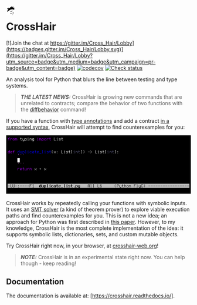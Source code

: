 <img src="doc/source/logo.png" width="5%" align="left">

# CrossHair

[![Join the chat at https://gitter.im/Cross_Hair/Lobby](https://badges.gitter.im/Cross_Hair/Lobby.svg)](https://gitter.im/Cross_Hair/Lobby?utm_source=badge&utm_medium=badge&utm_campaign=pr-badge&utm_content=badge)
[![codecov](https://codecov.io/gh/pschanely/CrossHair/branch/master/graph/badge.svg)](https://codecov.io/gh/pschanely/CrossHair)
[![Check status](https://github.com/pschanely/CrossHair/workflows/Check/badge.svg)](https://github.com/pschanely/CrossHair/actions?query=workflow%3ACheck)

An analysis tool for Python that blurs the line between testing and 
type systems.

> **_THE LATEST NEWS:_**  CrossHair is growing new commands that are unrelated
to contracts; compare the behavior of two functions with the
[diffbehavior](https://crosshair-tool.readthedocs.io/diffbehavior.html) command!

If you have a function with
[type annotations](https://www.python.org/dev/peps/pep-0484/) and add a
contract [in a supported syntax](https://crosshair-tool.readthedocs.io/kinds_of_contracts.html),
CrossHair will attempt to find counterexamples for you:

![Animated GIF demonstrating the verification of a python function](doc/source/duplicate_list.gif)

CrossHair works by repeatedly calling your functions with symbolic inputs.
It uses an [SMT solver] (a kind of theorem prover) to explore viable 
execution paths and find counterexamples for you.
This is not a new idea; an approach for Python was first described in
[this paper].
However, to my knowledge, CrossHair is the most complete implementation of 
the idea: it supports symbolic lists, dictionaries, sets, and custom mutable 
objects.

[SMT solver]: https://en.wikipedia.org/wiki/Satisfiability_modulo_theories
[this paper]: https://hoheinzollern.files.wordpress.com/2008/04/seer1.pdf

Try CrossHair right now, in your browser, at [crosshair-web.org]!

[crosshair-web.org]: https://crosshair-web.org

> **_NOTE:_**  CrossHair is in an experimental state right now.
> You can help though - keep reading!

## Documentation
 
The documentation is available at: [https://crosshair.readthedocs.io/]. 